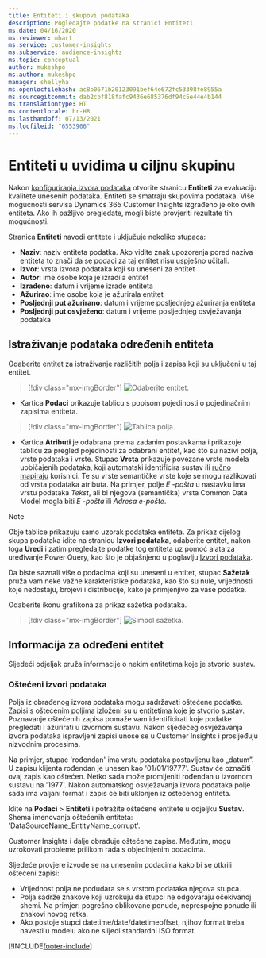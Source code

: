 ```yaml
---
title: Entiteti i skupovi podataka
description: Pogledajte podatke na stranici Entiteti.
ms.date: 04/16/2020
ms.reviewer: mhart
ms.service: customer-insights
ms.subservice: audience-insights
ms.topic: conceptual
author: mukeshpo
ms.author: mukeshpo
manager: shellyha
ms.openlocfilehash: ac8b0671b20123091bef64e672fc53398fe8955a
ms.sourcegitcommit: dab2cbf818fafc9436e685376df94c5e44e4b144
ms.translationtype: HT
ms.contentlocale: hr-HR
ms.lasthandoff: 07/13/2021
ms.locfileid: "6553966"
---
```

# <a name="entities-in-audience-insights"></a>Entiteti u uvidima u ciljnu skupinu

Nakon [konfiguriranja izvora podataka](data-sources.md) otvorite stranicu **Entiteti** za evaluaciju kvalitete unesenih podataka. Entiteti se smatraju skupovima podataka. Više mogućnosti servisa Dynamics 365 Customer Insights izgrađeno je oko ovih entiteta. Ako ih pažljivo pregledate, mogli biste provjeriti rezultate tih mogućnosti.

Stranica **Entiteti** navodi entitete i uključuje nekoliko stupaca:

- **Naziv**: naziv entiteta podatka. Ako vidite znak upozorenja pored naziva entiteta to znači da se podaci za taj entitet nisu uspješno učitali.
- **Izvor**: vrsta izvora podataka koji su uneseni za entitet
- **Autor**: ime osobe koja je izradila entitet
- **Izrađeno**: datum i vrijeme izrade entiteta
- **Ažurirao**: ime osobe koja je ažurirala entitet
- **Posljednji put ažurirano**: datum i vrijeme posljednjeg ažuriranja entiteta
- **Posljednji put osvježeno**: datum i vrijeme posljednjeg osvježavanja podataka

## <a name="explore-a-specific-entitys-data"></a>Istraživanje podataka određenih entiteta

Odaberite entitet za istraživanje različitih polja i zapisa koji su uključeni u taj entitet.

> [!div class="mx-imgBorder"]
> ![Odaberite entitet.](media/data-manager-entities-data.png "Odabir entiteta")

- Kartica **Podaci** prikazuje tablicu s popisom pojedinosti o pojedinačnim zapisima entiteta.

> [!div class="mx-imgBorder"]
> ![Tablica polja.](media/data-manager-entities-fields.PNG "Tablica polja")

- Kartica **Atributi** je odabrana prema zadanim postavkama i prikazuje tablicu za pregled pojedinosti za odabrani entitet, kao što su nazivi polja, vrste podataka i vrste. Stupac **Vrsta** prikazuje povezane vrste modela uobičajenih podataka, koji automatski identificira sustav ili [ručno mapiraju](map-entities.md) korisnici. Te su vrste semantičke vrste koje se mogu razlikovati od vrsta podataka atributa. Na primjer, polje *E -pošta* u nastavku ima vrstu podataka *Tekst*, ali bi njegova (semantička) vrsta Common Data Model mogla biti *E -pošta* ili *Adresa e-pošte*.

> [!NOTE]
> Obje tablice prikazuju samo uzorak podataka entiteta. Za prikaz cijelog skupa podataka idite na stranicu **Izvori podataka**, odaberite entitet, nakon toga **Uredi** i zatim pregledajte podatke tog entiteta uz pomoć alata za uređivanje Power Query, kao što je objašnjeno u poglavlju [Izvori podataka](data-sources.md).

Da biste saznali više o podacima koji su uneseni u entitet, stupac **Sažetak** pruža vam neke važne karakteristike podataka, kao što su nule, vrijednosti koje nedostaju, brojevi i distribucije, kako je primjenjivo za vaše podatke.

Odaberite ikonu grafikona za prikaz sažetka podataka.

> [!div class="mx-imgBorder"]
> ![Simbol sažetka.](media/data-manager-entities-summary.png "Tablica sažetka podataka")

## <a name="entity-specific-information"></a>Informacija za određeni entitet

Sljedeći odjeljak pruža informacije o nekim entitetima koje je stvorio sustav.

### <a name="corrupted-data-sources"></a>Oštećeni izvori podataka

Polja iz obrađenog izvora podataka mogu sadržavati oštećene podatke. Zapisi s oštećenim poljima izloženi su u entitetima koje je stvorio sustav. Poznavanje oštećenih zapisa pomaže vam identificirati koje podatke pregledati i ažurirati u izvornom sustavu. Nakon sljedećeg osvježavanja izvora podataka ispravljeni zapisi unose se u Customer Insights i prosljeđuju nizvodnim procesima. 

Na primjer, stupac 'rođendan' ima vrstu podataka postavljenu kao „datum”. U zapisu klijenta rođendan je unesen kao '01/01/19777'. Sustav će označiti ovaj zapis kao oštećen. Netko sada može promijeniti rođendan u izvornom sustavu na '1977'. Nakon automatskog osvježavanja izvora podataka polje sada ima valjani format i zapis će biti uklonjen iz oštećenog entiteta. 

Idite na **Podaci** > **Entiteti** i potražite oštećene entitete u odjeljku **Sustav**. Shema imenovanja oštećenih entiteta: 'DataSourceName_EntityName_corrupt'.

Customer Insights i dalje obrađuje oštećene zapise. Međutim, mogu uzrokovati probleme prilikom rada s objedinjenim podacima.

Sljedeće provjere izvode se na unesenim podacima kako bi se otkrili oštećeni zapisi: 

- Vrijednost polja ne podudara se s vrstom podataka njegova stupca.
- Polja sadrže znakove koji uzrokuju da stupci ne odgovaraju očekivanoj shemi. Na primjer: pogrešno oblikovane ponude, neprespojne ponude ili znakovi novog retka.
- Ako postoje stupci datetime/date/datetimeoffset, njihov format treba navesti u modelu ako ne slijedi standardni ISO format.



[!INCLUDE[footer-include](../includes/footer-banner.md)]
